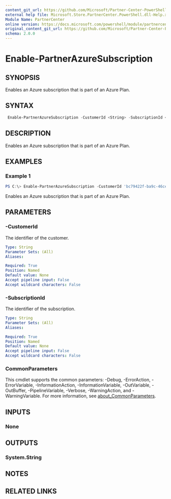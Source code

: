 ```yaml
---
content_git_url: https://github.com/Microsoft/Partner-Center-PowerShell/blob/master/docs/help/Enable-PartnerAzureSubscription.md
external help file: Microsoft.Store.PartnerCenter.PowerShell.dll-Help.xml
Module Name: PartnerCenter
online version: https://docs.microsoft.com/powershell/module/partnercenter/Enable-PartnerAzureSubscription
original_content_git_url: https://github.com/Microsoft/Partner-Center-PowerShell/blob/master/docs/help/Enable-PartnerAzureSubscription.md
schema: 2.0.0
---
```


# Enable-PartnerAzureSubscription

## SYNOPSIS
Enables an Azure subscription that is part of an Azure Plan.

## SYNTAX

```powershell
 Enable-PartnerAzureSubscription -CustomerId <String> -SubscriptionId <String> [<CommonParameters>]
```

## DESCRIPTION
Enables an Azure subscription that is part of an Azure Plan.

## EXAMPLES

### Example 1
```powershell
PS C:\> Enable-PartnerAzureSubscription -CustomerId 'bc79422f-ba9c-46ce-99bf-d747d4721466' -SubscriptionId '3bf8bf31-8410-4dd6-87ba-eef5fd56e32b'
```

Enables an Azure subscription that is part of an Azure Plan.

## PARAMETERS

### -CustomerId
The identifier of the customer.

```yaml
Type: String
Parameter Sets: (All)
Aliases:

Required: True
Position: Named
Default value: None
Accept pipeline input: False
Accept wildcard characters: False
```

### -SubscriptionId
The identifier of the subscription.

```yaml
Type: String
Parameter Sets: (All)
Aliases:

Required: True
Position: Named
Default value: None
Accept pipeline input: False
Accept wildcard characters: False
```

### CommonParameters
This cmdlet supports the common parameters: -Debug, -ErrorAction, -ErrorVariable, -InformationAction, -InformationVariable, -OutVariable, -OutBuffer, -PipelineVariable, -Verbose, -WarningAction, and -WarningVariable. For more information, see [about_CommonParameters](http://go.microsoft.com/fwlink/?LinkID=113216).

## INPUTS

### None

## OUTPUTS

### System.String

## NOTES

## RELATED LINKS
